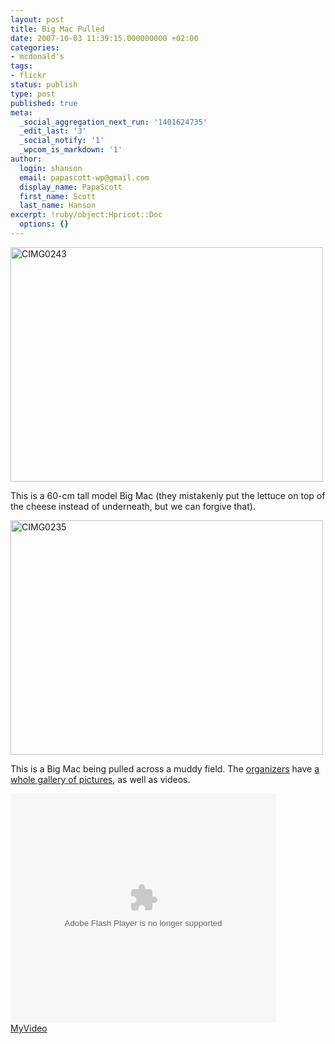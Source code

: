 ```yaml
---
layout: post
title: Big Mac Pulled
date: 2007-10-03 11:39:15.000000000 +02:00
categories:
- mcdonald's
tags:
- flickr
status: publish
type: post
published: true
meta:
  _social_aggregation_next_run: '1401624735'
  _edit_last: '3'
  _social_notify: '1'
  _wpcom_is_markdown: '1'
author:
  login: shanson
  email: papascott-wp@gmail.com
  display_name: PapaScott
  first_name: Scott
  last_name: Hanson
excerpt: !ruby/object:Hpricot::Doc
  options: {}
---
```

<p><a href="http://www.flickr.com/photos/51035717986@N01/1475418067" title="View 'CIMG0243' on Flickr.com"><img src="https://farm2.static.flickr.com/1332/1475418067_66d4167650.jpg" alt="CIMG0243" border="0" width="500" height="375" /></a></p>
<p>This is a 60-cm tall model Big Mac (they mistakenly put the lettuce on top of the cheese instead of underneath, but we can forgive that).</p>
<p><a href="http://www.flickr.com/photos/51035717986@N01/1475436731" title="View 'CIMG0235' on Flickr.com"><img src="https://farm2.static.flickr.com/1163/1475436731_5cafd62bf0.jpg" alt="CIMG0235" border="0" width="500" height="375" /></a></p>
<p>This is a Big Mac being pulled across a muddy field. The <a href="http://bigmac-pulling.de/">organizers</a> have <a href="http://www.mcc-nordheide.de/MCC-Home/mcc_foto_seiten_event/event_2007_09_30.php">a whole gallery of pictures</a>, as well as videos.</p>
<p><object style="width:425px;height:367px;" type="application/x-shockwave-flash" data="http://www.myvideo.de/movie/2452151"><param name="movie" value="http://www.myvideo.de/movie/2452151" /><param name="FlashVars" value="DESTSERVER=http://www.myvideo.de&LINKTEXT=MyVideo" /><param name="AllowFullscreen" value="true" /></object><br /><a href="http://www.myvideo.de/watch/2452151" title="Big Mac Pulling 2007 Teil 1 - MyVideo">MyVideo</a></p>
